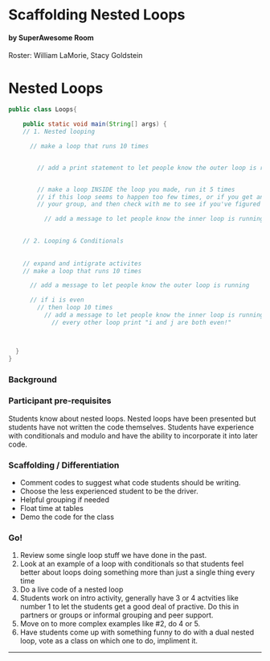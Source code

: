 # Scaffolding Nested Loops
#### by SuperAwesome Room
Roster: William LaMorie, Stacy Goldstein

# Nested Loops 

```java
public class Loops{

    public static void main(String[] args) {
    // 1. Nested looping

      // make a loop that runs 10 times


        // add a print statement to let people know the outer loop is running


        // make a loop INSIDE the loop you made, run it 5 times
        // if this loop seems to happen too few times, or if you get an error, talk it out with
        // your group, and then check with me to see if you've figured out why

          // add a message to let people know the inner loop is running

    
  	// 2. Looping & Conditionals
    
    
    // expand and intigrate activites
    // make a loop that runs 10 times

      // add a message to let people know the outer loop is running

      // if i is even
        // then loop 10 times
          // add a message to let people know the inner loop is running
            // every other loop print "i and j are both even!"



  }
}
````

### Background


### Participant pre-requisites
Students know about nested loops. Nested loops have been presented but students have not written the code themselves. Students have experience with conditionals and modulo and have the ability to incorporate it into later code. 


### Scaffolding / Differentiation 
* Comment codes to suggest what code students should be writing. 
* Choose the less experienced student to be the driver.
* Helpful grouping if needed
* Float time at tables
* Demo the code for the class 


### Go!
1. Review some single loop stuff we have done in the past.
1. Look at an example of a loop with conditionals so that students feel better about loops doing something more than just a single thing every time
1. Do a live code of a nested loop
1. Students work on intro activity, generally have 3 or 4 actvities like number 1 to let the students get a good deal of practive. Do this in partners or groups or informal grouping and peer support. 
1. Move on to more complex examples like #2, do 4 or 5.
1. Have students come up with something funny to do with a dual nested loop, vote as a class on which one to do, impliment it.



* * *

